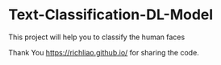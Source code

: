 # Text-Classification-DL-Model
This project will help you to classify the human faces

Thank You https://richliao.github.io/ for sharing the code.
